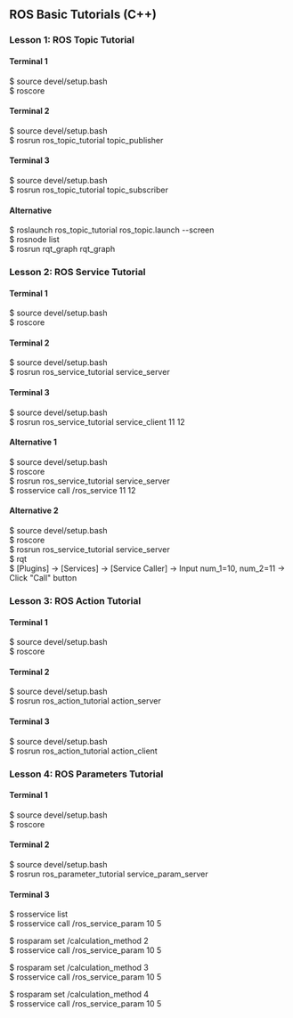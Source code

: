 ## ROS Basic Tutorials (C++)

### Lesson 1: ROS Topic Tutorial

#### Terminal 1
$ source devel/setup.bash  
$ roscore  

#### Terminal 2
$ source devel/setup.bash  
$ rosrun ros_topic_tutorial topic_publisher  

#### Terminal 3
$ source devel/setup.bash  
$ rosrun ros_topic_tutorial topic_subscriber  

#### Alternative
$ roslaunch ros_topic_tutorial ros_topic.launch --screen  
$ rosnode list  
$ rosrun rqt_graph rqt_graph  


### Lesson 2: ROS Service Tutorial

#### Terminal 1
$ source devel/setup.bash  
$ roscore  

#### Terminal 2
$ source devel/setup.bash  
$ rosrun ros_service_tutorial service_server  

#### Terminal 3
$ source devel/setup.bash  
$ rosrun ros_service_tutorial service_client 11 12  

#### Alternative 1
$ source devel/setup.bash  
$ roscore  
$ rosrun ros_service_tutorial service_server  
$ rosservice call /ros_service 11 12  
 
#### Alternative 2
$ source devel/setup.bash  
$ roscore  
$ rosrun ros_service_tutorial service_server  
$ rqt  
$ [Plugins] -> [Services] -> [Service Caller] -> Input num_1=10, num_2=11 -> Click "Call" button

### Lesson 3: ROS Action Tutorial

#### Terminal 1
$ source devel/setup.bash  
$ roscore  

#### Terminal 2
$ source devel/setup.bash  
$ rosrun ros_action_tutorial action_server  

#### Terminal 3
$ source devel/setup.bash  
$ rosrun ros_action_tutorial action_client   


### Lesson 4: ROS Parameters Tutorial

#### Terminal 1
$ source devel/setup.bash  
$ roscore  

#### Terminal 2
$ source devel/setup.bash  
$ rosrun ros_parameter_tutorial service_param_server  

#### Terminal 3

$ rosservice list  
$ rosservice call /ros_service_param 10 5  

$ rosparam set /calculation_method 2  
$ rosservice call /ros_service_param 10 5  

$ rosparam set /calculation_method 3  
$ rosservice call /ros_service_param 10 5  

$ rosparam set /calculation_method 4  
$ rosservice call /ros_service_param 10 5  





























